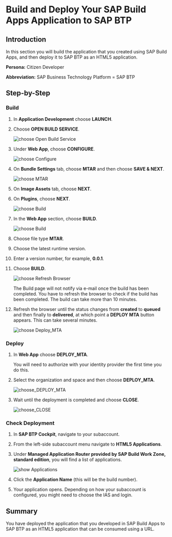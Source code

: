 # Build and Deploy Your SAP Build Apps Application to SAP BTP

## Introduction

In this section you will build the application that you created using SAP Build Apps, and then deploy it to SAP BTP as an HTML5 application.

**Persona:** Citizen Developer

**Abbreviation:** SAP Business Technology Platform = SAP BTP


## Step-by-Step

### Build

1. In **Application Development** choose **LAUNCH**.

2. Choose **OPEN BUILD SERVICE**.

   ![choose Open Build Service](./images/ba_build_open_build_service.png)

3. Under **Web App**, choose **CONFIGURE**.

   ![choose Configure](./images/ba_build_configure.png)

5. On **Bundle Settings** tab, choose **MTAR** and then choose **SAVE & NEXT**.

   ![choose MTAR](./images/ba_build_mtar.png)

6. On **Image Assets** tab, choose **NEXT**.

7. On **Plugins**, choose **NEXT**.

   ![choose Build](./images/ba_build_build.png)

8. In the **Web App** section, choose **BUILD**.

   ![choose Build](./images/ba_build_building_web_app.png)

9. Choose file type **MTAR**.

10. Choose the latest runtime version.

11. Enter a version number, for example, **0.0.1**.

12. Choose **BUILD**.

    ![choose Refresh Browser](./images/ba_build_status.png)

    The Build page will not notify via e-mail once the build has been completed. You have to refresh the browser to check if the build has been completed. The build can take more than 10 minutes.

13. Refresh the browser until the status changes from **created** to **queued** and then finally to **delivered**, at which point a **DEPLOY MTA** button appears. This can take several minutes.

    ![choose Deploy_MTA](./images/ba_build_deploy_mta.png)
     

### Deploy



1. In **Web App** choose **DEPLOY_MTA**.
   
   You will need to authorize with your identity provider the first time you do this.

3. Select the organization and space and then choose **DEPLOY_MTA**.

    ![choose_DEPLOY_MTA](./images/ba_deploy_org_space.png)

4. Wait until the deployment is completed and choose **CLOSE**.

    ![choose_CLOSE](./images/ba_deploy_deploying.png)



### Check Deployment

1. In **SAP BTP Cockpit**, navigate to your subaccount.

2. From the left-side subaccount menu navigate to **HTML5 Applications**.

3. Under **Managed Application Router provided by SAP Build Work Zone, standard edition**, you will find a list of applications.

   ![show Applications](./images/ba_html5_applications.png)

4. Click the **Application Name** (this will be the build number).

5. Your application opens. Depending on how your subaccount is configured, you might need to choose the IAS and login.

## Summary

You have deployed the application that you developed in SAP Build Apps to SAP BTP as an HTML5 application that can be consumed using a URL.
